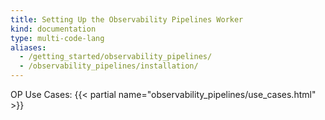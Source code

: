 ```yaml
---
title: Setting Up the Observability Pipelines Worker
kind: documentation
type: multi-code-lang
aliases:
  - /getting_started/observability_pipelines/
  - /observability_pipelines/installation/
---
```


OP Use Cases:
{{< partial name="observability_pipelines/use_cases.html" >}}
